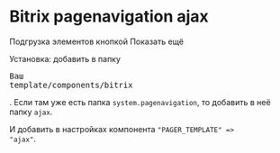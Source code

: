 # Bitrix pagenavigation ajax
 Подгрузка элементов кнопкой Показать ещё

 Установка: добавить в папку <pre>Ваш template/components/bitrix</pre>.
 Если там уже есть папка <code>system.pagenavigation</code>, то добавить в неё папку <code>ajax</code>.

 И добавить в настройках компонента <code>"PAGER_TEMPLATE" => "ajax"</code>.
